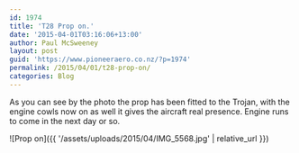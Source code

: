 ```yaml
---
id: 1974
title: 'T28 Prop on.'
date: '2015-04-01T03:16:06+13:00'
author: Paul McSweeney
layout: post
guid: 'https://www.pioneeraero.co.nz/?p=1974'
permalink: /2015/04/01/t28-prop-on/
categories: Blog
---
```


As you can see by the photo the prop has been fitted to the Trojan, with the engine cowls now on as well it gives the aircraft real presence. Engine runs to come in the next day or so.

![Prop on]({{ '/assets/uploads/2015/04/IMG_5568.jpg' | relative_url }})
